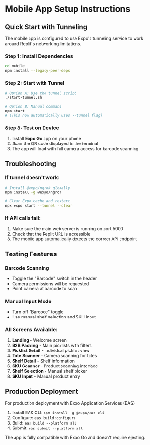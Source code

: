 # Mobile App Setup Instructions

## Quick Start with Tunneling

The mobile app is configured to use Expo's tunneling service to work around Replit's networking limitations.

### Step 1: Install Dependencies
```bash
cd mobile
npm install --legacy-peer-deps
```

### Step 2: Start with Tunnel
```bash
# Option A: Use the tunnel script
./start-tunnel.sh

# Option B: Manual command
npm start
# (This now automatically uses --tunnel flag)
```

### Step 3: Test on Device
1. Install **Expo Go** app on your phone
2. Scan the QR code displayed in the terminal
3. The app will load with full camera access for barcode scanning

## Troubleshooting

### If tunnel doesn't work:
```bash
# Install @expo/ngrok globally
npm install -g @expo/ngrok

# Clear Expo cache and restart
npx expo start --tunnel --clear
```

### If API calls fail:
1. Make sure the main web server is running on port 5000
2. Check that the Replit URL is accessible
3. The mobile app automatically detects the correct API endpoint

## Testing Features

### Barcode Scanning
- Toggle the "Barcode" switch in the header
- Camera permissions will be requested
- Point camera at barcode to scan

### Manual Input Mode
- Turn off "Barcode" toggle
- Use manual shelf selection and SKU input

### All Screens Available:
1. **Landing** - Welcome screen
2. **B2B Packing** - Main picklists with filters
3. **Picklist Detail** - Individual picklist view
4. **Tote Scanner** - Camera scanning for totes
5. **Shelf Detail** - Shelf information
6. **SKU Scanner** - Product scanning interface
7. **Shelf Selection** - Manual shelf picker
8. **SKU Input** - Manual product entry

## Production Deployment

For production deployment with Expo Application Services (EAS):

1. Install EAS CLI: `npm install -g @expo/eas-cli`
2. Configure: `eas build:configure`
3. Build: `eas build --platform all`
4. Submit: `eas submit --platform all`

The app is fully compatible with Expo Go and doesn't require ejecting.